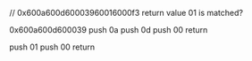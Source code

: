 // 0x600a600d60003960016000f3 return value 01 is matched?


0x600a600d600039
push 0a
push 0d
push 00
return

push 01
push 00
return
